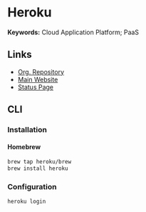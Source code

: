 # Heroku

**Keywords:** Cloud Application Platform; PaaS

## Links

- [Org. Repository](https://github.com/heroku)
- [Main Website](https://heroku.com)
- [Status Page](https://status.heroku.com)

## CLI

### Installation

#### Homebrew

```sh
brew tap heroku/brew
brew install heroku
```

### Configuration

```sh
heroku login
```

<!-- ### Usage

```sh
#
heroku restart --app APP

# Reset
heroku pg:reset DATABASE --app APP
heroku run rake db:migrate --app APP
heroku run console --app APP

#
heroku run rake db:seed --app APP

#
heroku pg:psql --app APP < ./database.sql

# Logs
heroku logs --tail --app APP

#
cat << EOF > ./Procfile
# ...
EOF
``` -->
